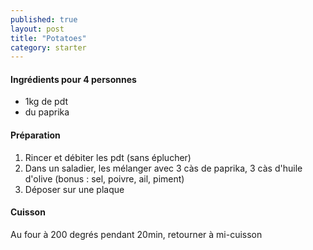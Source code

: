 ```yaml
---
published: true
layout: post
title: "Potatoes"
category: starter
---
```


#### Ingrédients pour 4 personnes 
- 1kg de pdt
- du paprika

#### Préparation
1. Rincer et débiter les pdt (sans éplucher)
2. Dans un saladier, les mélanger avec 3 càs de paprika, 3 càs d'huile d'olive (bonus : sel, poivre, ail, piment)
3. Déposer sur une plaque

#### Cuisson
Au four à 200 degrés pendant 20min, retourner à mi-cuisson
